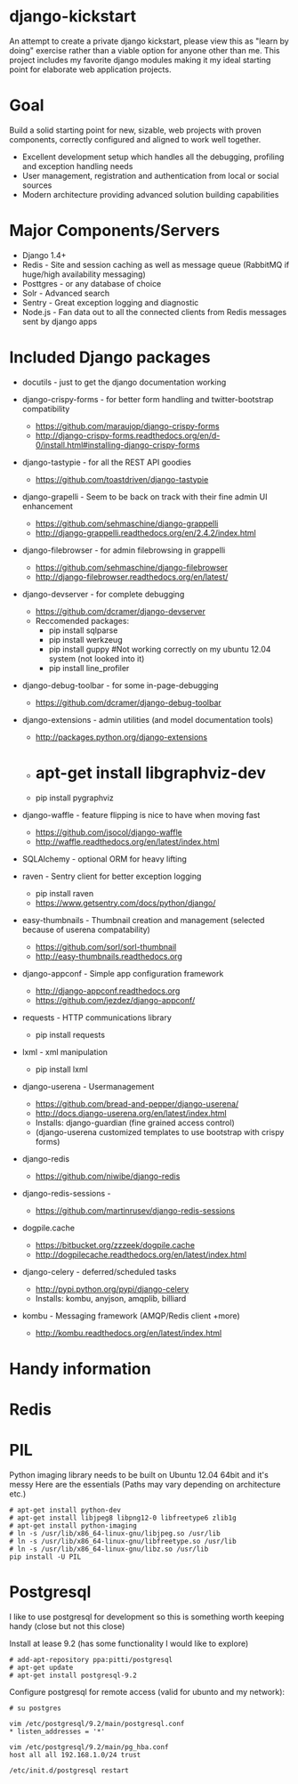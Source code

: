 django-kickstart
================

An attempt to create a private django kickstart, please view this as "learn by doing" exercise rather than a viable
option for anyone other than me. This project includes my favorite django modules making it my ideal starting
point for elaborate web application projects.

Goal
====
Build a solid starting point for new, sizable, web projects with proven components, correctly configured and
aligned to work well together.

* Excellent development setup which handles all the debugging, profiling and exception handling needs
* User management, registration and authentication from local or social sources
* Modern architecture providing advanced solution building capabilities

Major Components/Servers
========================

* Django 1.4+
* Redis - Site and session caching as well as message queue (RabbitMQ if huge/high availability messaging)
* Posttgres - or any database of choice
* Solr - Advanced search
* Sentry - Great exception logging and diagnostic
* Node.js - Fan data out to all the connected clients from Redis messages sent by django apps

Included Django packages
========================

* docutils - just to get the django documentation working

* django-crispy-forms - for better form handling and twitter-bootstrap compatibility
    * https://github.com/maraujop/django-crispy-forms
    * http://django-crispy-forms.readthedocs.org/en/d-0/install.html#installing-django-crispy-forms

* django-tastypie - for all the REST API goodies
    * https://github.com/toastdriven/django-tastypie

* django-grapelli - Seem to be back on track with their fine admin UI enhancement
    * https://github.com/sehmaschine/django-grappelli
    * http://django-grappelli.readthedocs.org/en/2.4.2/index.html

* django-filebrowser - for admin filebrowsing in grappelli
    * https://github.com/sehmaschine/django-filebrowser
    * http://django-filebrowser.readthedocs.org/en/latest/

* django-devserver - for complete debugging
    * https://github.com/dcramer/django-devserver
    * Reccomended packages:
        * pip install sqlparse
        * pip install werkzeug
        * pip install guppy #Not working correctly on my ubuntu 12.04 system (not looked into it)
        * pip install line_profiler

* django-debug-toolbar - for some in-page-debugging
    * https://github.com/dcramer/django-debug-toolbar

* django-extensions - admin utilities (and model documentation tools)
    * http://packages.python.org/django-extensions
    * # apt-get install libgraphviz-dev
    * pip install pygraphviz

* django-waffle - feature flipping is nice to have when moving fast
    * https://github.com/jsocol/django-waffle
    * http://waffle.readthedocs.org/en/latest/index.html

* SQLAlchemy - optional ORM for heavy lifting

* raven - Sentry client for better exception logging
    * pip install raven
    * https://www.getsentry.com/docs/python/django/

* easy-thumbnails - Thumbnail creation and management (selected because of userena compatability)
    * https://github.com/sorl/sorl-thumbnail
    * http://easy-thumbnails.readthedocs.org

* django-appconf - Simple app configuration framework
    * http://django-appconf.readthedocs.org
    * https://github.com/jezdez/django-appconf/

* requests  - HTTP communications library
    * pip install requests

* lxml      - xml manipulation
    * pip install lxml

* django-userena - Usermanagement
    * https://github.com/bread-and-pepper/django-userena/
    * http://docs.django-userena.org/en/latest/index.html
    * Installs: django-guardian (fine grained access control)
    * (django-userena customized templates to use bootstrap with crispy forms)

* django-redis
    * https://github.com/niwibe/django-redis

* django-redis-sessions -
    * https://github.com/martinrusev/django-redis-sessions

* dogpile.cache
    * https://bitbucket.org/zzzeek/dogpile.cache
    * http://dogpilecache.readthedocs.org/en/latest/index.html

* django-celery - deferred/scheduled tasks
    * http://pypi.python.org/pypi/django-celery
    * Installs: kombu, anyjson, amqplib, billiard

* kombu - Messaging framework (AMQP/Redis client +more)
    * http://kombu.readthedocs.org/en/latest/index.html


Handy information
=================

Redis
=====


PIL
===

Python imaging library needs to be built on Ubuntu 12.04 64bit and it's messy
Here are the essentials (Paths may vary depending on architecture etc.)
```
# apt-get install python-dev
# apt-get install libjpeg8 libpng12-0 libfreetype6 zlib1g
# apt-get install python-imaging
# ln -s /usr/lib/x86_64-linux-gnu/libjpeg.so /usr/lib
# ln -s /usr/lib/x86_64-linux-gnu/libfreetype.so /usr/lib
# ln -s /usr/lib/x86_64-linux-gnu/libz.so /usr/lib
pip install -U PIL

```

Postgresql
==========

I like to use postgresql for development so this is something worth keeping handy (close but not this close)

Install at lease 9.2 (has some functionality I would like to explore)
```
# add-apt-repository ppa:pitti/postgresql
# apt-get update
# apt-get install postgresql-9.2
```
Configure postgresql for remote access (valid for ubunto and my network):
```
# su postgres

vim /etc/postgresql/9.2/main/postgresql.conf
* listen_addresses = '*'

vim /etc/postgresql/9.2/main/pg_hba.conf
host all all 192.168.1.0/24 trust

/etc/init.d/postgresql restart

```
